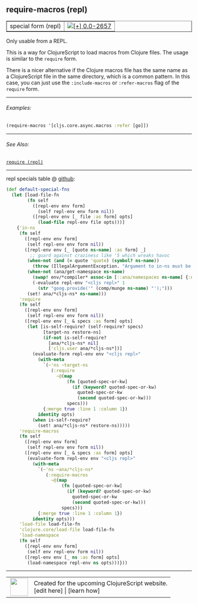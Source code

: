 ## require-macros (repl)



 <table border="1">
<tr>
<td>special form (repl)</td>
<td><a href="https://github.com/cljsinfo/cljs-api-docs/tree/0.0-2657"><img valign="middle" alt="[+] 0.0-2657" title="Added in 0.0-2657" src="https://img.shields.io/badge/+-0.0--2657-lightgrey.svg"></a> </td>
</tr>
</table>



Only usable from a REPL.

This is a way for ClojureScript to load macros from Clojure files.
The usage is similar to the `require` form.

There is a nicer alternative if the Clojure macros file has the same name as a
ClojureScript file in the same directory, which is a common pattern.  In this
case, you can just use the `:include-macros` or `:refer-macros` flag of the
`require` form.



---

###### Examples:

```clj
(require-macros '[cljs.core.async.macros :refer [go]])
```



---

###### See Also:

[`require (repl)`](../specialrepl/require.md)<br>

---




repl specials table @ [github](https://github.com/clojure/clojurescript/blob/r2913/src/clj/cljs/repl.clj#L475-L543):

```clj
(def default-special-fns
  (let [load-file-fn
        (fn self
          ([repl-env env form]
            (self repl-env env form nil))
          ([repl-env env [_ file :as form] opts]
            (load-file repl-env file opts)))]
    {'in-ns
     (fn self
       ([repl-env env form]
        (self repl-env env form nil))
       ([repl-env env [_ [quote ns-name] :as form] _]
         ;; guard against craziness like '5 which wreaks havoc
        (when-not (and (= quote 'quote) (symbol? ns-name))
          (throw (IllegalArgumentException. "Argument to in-ns must be a symbol.")))
        (when-not (ana/get-namespace ns-name)
          (swap! env/*compiler* assoc-in [::ana/namespaces ns-name] {:name ns-name})
          (-evaluate repl-env "<cljs repl>" 1
            (str "goog.provide('" (comp/munge ns-name) "');")))
        (set! ana/*cljs-ns* ns-name)))
     'require
     (fn self
       ([repl-env env form]
        (self repl-env env form nil))
       ([repl-env env [_ & specs :as form] opts]
        (let [is-self-require? (self-require? specs)
              [target-ns restore-ns]
              (if-not is-self-require?
                [ana/*cljs-ns* nil]
                ['cljs.user ana/*cljs-ns*])]
          (evaluate-form repl-env env "<cljs repl>"
            (with-meta
              `(~'ns ~target-ns
                 (:require
                   ~@(map
                       (fn [quoted-spec-or-kw]
                         (if (keyword? quoted-spec-or-kw)
                           quoted-spec-or-kw
                           (second quoted-spec-or-kw)))
                       specs)))
              {:merge true :line 1 :column 1})
            identity opts)
          (when is-self-require?
            (set! ana/*cljs-ns* restore-ns)))))
     'require-macros
     (fn self
       ([repl-env env form]
        (self repl-env env form nil))
       ([repl-env env [_ & specs :as form] opts]
        (evaluate-form repl-env env "<cljs repl>"
          (with-meta
            `(~'ns ~ana/*cljs-ns*
               (:require-macros
                 ~@(map
                     (fn [quoted-spec-or-kw]
                       (if (keyword? quoted-spec-or-kw)
                         quoted-spec-or-kw
                         (second quoted-spec-or-kw)))
                     specs)))
            {:merge true :line 1 :column 1})
          identity opts)))
     'load-file load-file-fn
     'clojure.core/load-file load-file-fn
     'load-namespace
     (fn self
       ([repl-env env form]
        (self env repl-env form nil))
       ([repl-env env [_ ns :as form] opts]
        (load-namespace repl-env ns opts)))}))
```

<!--
Repo - tag - source tree - lines:

 <pre>
clojurescript @ r2913
└── src
    └── clj
        └── cljs
            └── <ins>[repl.clj:475-543](https://github.com/clojure/clojurescript/blob/r2913/src/clj/cljs/repl.clj#L475-L543)</ins>
</pre>

-->

---




 <table>
<tr><td>
<img valign="middle" align="right" width="48px" src="http://i.imgur.com/Hi20huC.png">
</td><td>
Created for the upcoming ClojureScript website.<br>
[edit here] | [learn how]
</td></tr></table>

[edit here]:https://github.com/cljsinfo/cljs-api-docs/blob/master/cljsdoc/specialrepl/require-macros.cljsdoc
[learn how]:https://github.com/cljsinfo/cljs-api-docs/wiki/cljsdoc-files

<!--

This information was too distracting to show to readers, but I'll leave it
commented here since it is helpful to:

- pretty-print the data used to generate this document
- and show how to retrieve that data



The API data for this symbol:

```clj
{:description "Only usable from a REPL.\n\nThis is a way for ClojureScript to load macros from Clojure files.\nThe usage is similar to the `require` form.\n\nThere is a nicer alternative if the Clojure macros file has the same name as a\nClojureScript file in the same directory, which is a common pattern.  In this\ncase, you can just use the `:include-macros` or `:refer-macros` flag of the\n`require` form.",
 :ns "specialrepl",
 :name "require-macros",
 :history [["+" "0.0-2657"]],
 :type "special form (repl)",
 :related ["specialrepl/require"],
 :full-name-encode "specialrepl/require-macros",
 :source {:code "(def default-special-fns\n  (let [load-file-fn\n        (fn self\n          ([repl-env env form]\n            (self repl-env env form nil))\n          ([repl-env env [_ file :as form] opts]\n            (load-file repl-env file opts)))]\n    {'in-ns\n     (fn self\n       ([repl-env env form]\n        (self repl-env env form nil))\n       ([repl-env env [_ [quote ns-name] :as form] _]\n         ;; guard against craziness like '5 which wreaks havoc\n        (when-not (and (= quote 'quote) (symbol? ns-name))\n          (throw (IllegalArgumentException. \"Argument to in-ns must be a symbol.\")))\n        (when-not (ana/get-namespace ns-name)\n          (swap! env/*compiler* assoc-in [::ana/namespaces ns-name] {:name ns-name})\n          (-evaluate repl-env \"<cljs repl>\" 1\n            (str \"goog.provide('\" (comp/munge ns-name) \"');\")))\n        (set! ana/*cljs-ns* ns-name)))\n     'require\n     (fn self\n       ([repl-env env form]\n        (self repl-env env form nil))\n       ([repl-env env [_ & specs :as form] opts]\n        (let [is-self-require? (self-require? specs)\n              [target-ns restore-ns]\n              (if-not is-self-require?\n                [ana/*cljs-ns* nil]\n                ['cljs.user ana/*cljs-ns*])]\n          (evaluate-form repl-env env \"<cljs repl>\"\n            (with-meta\n              `(~'ns ~target-ns\n                 (:require\n                   ~@(map\n                       (fn [quoted-spec-or-kw]\n                         (if (keyword? quoted-spec-or-kw)\n                           quoted-spec-or-kw\n                           (second quoted-spec-or-kw)))\n                       specs)))\n              {:merge true :line 1 :column 1})\n            identity opts)\n          (when is-self-require?\n            (set! ana/*cljs-ns* restore-ns)))))\n     'require-macros\n     (fn self\n       ([repl-env env form]\n        (self repl-env env form nil))\n       ([repl-env env [_ & specs :as form] opts]\n        (evaluate-form repl-env env \"<cljs repl>\"\n          (with-meta\n            `(~'ns ~ana/*cljs-ns*\n               (:require-macros\n                 ~@(map\n                     (fn [quoted-spec-or-kw]\n                       (if (keyword? quoted-spec-or-kw)\n                         quoted-spec-or-kw\n                         (second quoted-spec-or-kw)))\n                     specs)))\n            {:merge true :line 1 :column 1})\n          identity opts)))\n     'load-file load-file-fn\n     'clojure.core/load-file load-file-fn\n     'load-namespace\n     (fn self\n       ([repl-env env form]\n        (self env repl-env form nil))\n       ([repl-env env [_ ns :as form] opts]\n        (load-namespace repl-env ns opts)))}))",
          :title "repl specials table",
          :repo "clojurescript",
          :tag "r2913",
          :filename "src/clj/cljs/repl.clj",
          :lines [475 543]},
 :examples [{:id "e34cf4",
             :content "```clj\n(require-macros '[cljs.core.async.macros :refer [go]])\n```"}],
 :full-name "specialrepl/require-macros"}

```

Retrieve the API data for this symbol:

```clj
;; from Clojure REPL
(require '[clojure.edn :as edn])
(-> (slurp "https://raw.githubusercontent.com/cljsinfo/cljs-api-docs/catalog/cljs-api.edn")
    (edn/read-string)
    (get-in [:symbols "specialrepl/require-macros"]))
```

-->

